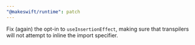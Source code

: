 ```yaml
---
"@makeswift/runtime": patch
---
```


Fix (again) the opt-in to `useInsertionEffect`, making sure that transpilers will not attempt to inline the import specifier.
